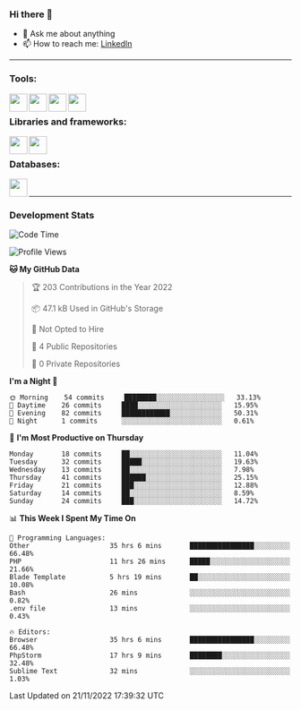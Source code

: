 ### Hi there 👋

<!-- - 🔭 I’m currently working on [huyviet] -->
- 💬 Ask me about anything
- 📫 How to reach me: [LinkedIn]
<!-- - ⚡ Fun fact: abc -->

---

### Tools:
<img align='left' height="32" width="32" src="https://cdn.jsdelivr.net/npm/simple-icons@4.8.0/icons/phpstorm.svg" />
<img align='left' height="32" width="32" src="https://cdn.jsdelivr.net/npm/simple-icons@4.8.0/icons/sublimetext.svg" />
<img align='left' height="32" width="32" src="https://cdn.jsdelivr.net/npm/simple-icons@4.8.0/icons/laragon.svg" />
<img align='left' height="32" width="32" src="https://cdn.jsdelivr.net/npm/simple-icons@4.8.0/icons/xampp.svg" />
<br>

### Libraries and frameworks:
<img align='left' height="32" width="32" src="https://cdn.jsdelivr.net/npm/simple-icons@4.8.0/icons/laravel.svg" />
<img align='left' height="32" width="32" src="https://cdn.jsdelivr.net/npm/simple-icons@4.8.0/icons/jquery.svg" />
<br>

### Databases:
<img align='left' height="32" width="32" src="https://cdn.jsdelivr.net/npm/simple-icons@4.8.0/icons/mysql.svg" />
<br>

---
### Development Stats
<!--START_SECTION:waka-->
![Code Time](http://img.shields.io/badge/Code%20Time-412%20hrs%2037%20mins-blue)

![Profile Views](http://img.shields.io/badge/Profile%20Views-5-blue)

**🐱 My GitHub Data** 

> 🏆 203 Contributions in the Year 2022
 > 
> 📦 47.1 kB Used in GitHub's Storage 
 > 
> 🚫 Not Opted to Hire
 > 
> 📜 4 Public Repositories 
 > 
> 🔑 0 Private Repositories  
 > 
**I'm a Night 🦉** 

```text
🌞 Morning    54 commits     ████████░░░░░░░░░░░░░░░░░   33.13% 
🌆 Daytime    26 commits     ████░░░░░░░░░░░░░░░░░░░░░   15.95% 
🌃 Evening    82 commits     ████████████░░░░░░░░░░░░░   50.31% 
🌙 Night      1 commits      ░░░░░░░░░░░░░░░░░░░░░░░░░   0.61%

```
📅 **I'm Most Productive on Thursday** 

```text
Monday       18 commits     ██░░░░░░░░░░░░░░░░░░░░░░░   11.04% 
Tuesday      32 commits     █████░░░░░░░░░░░░░░░░░░░░   19.63% 
Wednesday    13 commits     ██░░░░░░░░░░░░░░░░░░░░░░░   7.98% 
Thursday     41 commits     ██████░░░░░░░░░░░░░░░░░░░   25.15% 
Friday       21 commits     ███░░░░░░░░░░░░░░░░░░░░░░   12.88% 
Saturday     14 commits     ██░░░░░░░░░░░░░░░░░░░░░░░   8.59% 
Sunday       24 commits     ███░░░░░░░░░░░░░░░░░░░░░░   14.72%

```


📊 **This Week I Spent My Time On** 

```text
💬 Programming Languages: 
Other                    35 hrs 6 mins       ████████████████░░░░░░░░░   66.48% 
PHP                      11 hrs 26 mins      █████░░░░░░░░░░░░░░░░░░░░   21.66% 
Blade Template           5 hrs 19 mins       ██░░░░░░░░░░░░░░░░░░░░░░░   10.08% 
Bash                     26 mins             ░░░░░░░░░░░░░░░░░░░░░░░░░   0.82% 
.env file                13 mins             ░░░░░░░░░░░░░░░░░░░░░░░░░   0.43%

🔥 Editors: 
Browser                  35 hrs 6 mins       ████████████████░░░░░░░░░   66.48% 
PhpStorm                 17 hrs 9 mins       ████████░░░░░░░░░░░░░░░░░   32.48% 
Sublime Text             32 mins             ░░░░░░░░░░░░░░░░░░░░░░░░░   1.03%

```


 Last Updated on 21/11/2022 17:39:32 UTC
<!--END_SECTION:waka-->

[huyviet]: https://huyviet.vn/
[LinkedIn]: https://www.linkedin.com/in/huy-nguyễn-733a23246/
